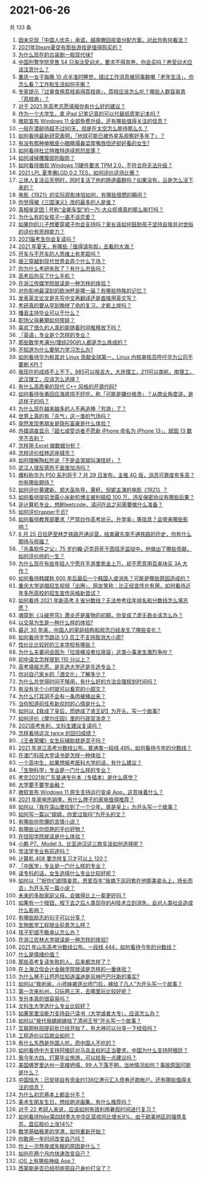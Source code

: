 # 2021-06-26

共 133 条

<!-- BEGIN -->
<!-- 最后更新时间 Sat Jun 26 2021 13:01:24 GMT+0800 (China Standard Time) -->

1. [因未兑现「中国人优先」承诺，越南撤回疫苗分配方案，对此你有何看法？](https://www.zhihu.com/question/467422127)
2. [2021年Steam夏促有那些游戏是值得购买的？](https://www.zhihu.com/question/448735697)
3. [为什么现在的古装剧一股现代味?](https://www.zhihu.com/question/459603184)
4. [中国刑警学院竞售 54
   只淘汰受训犬，要求不得弃养，你会买吗？养受训犬应该注意什么？](https://www.zhihu.com/question/467076616)
5. [重庆一女子每晚 10
   点半准时睡觉，错过工作消息被同事群嘲「老年生活」，你怎么看？工作和生活如何平衡？](https://www.zhihu.com/question/467374229)
6. [专家提示「过量食用荔枝易得荔枝病」，荔枝应该怎么吃？哪些人群容易患「荔枝病」？](https://www.zhihu.com/question/466303304)
7. [对于 2021 年高考志愿填报你有什么好的建议？](https://www.zhihu.com/question/456117303)
8. [作为一个大学生，拿 iPad 记笔记真的可以代替纸质笔记本吗？](https://www.zhihu.com/question/304770209)
9. [微软宣布 Windows 11
   全部免费升级，还有哪些值得关注的信息？](https://www.zhihu.com/question/467249610)
10. [一般在潜艇待超不过90天，但是在太空怎么能待那么久？](https://www.zhihu.com/question/465762854)
11. [如何看待最新研究表明，「地球可能已被外星系观察好多年了」？](https://www.zhihu.com/question/467357820)
12. [有没有那种单眼皮小眼睛塌鼻梁厚嘴唇但还挺好看的女生?](https://www.zhihu.com/question/312374216)
13. [如何看待杜兰特推特连续怒怼皮蓬？](https://www.zhihu.com/question/467372857)
14. [如何减掉腰腹部的脂肪？](https://www.zhihu.com/question/33277243)
15. [如何看待微软 Windows 11硬件要求 TPM
    2.0，不符合将无法升级？](https://www.zhihu.com/question/467282354)
16. [2021 LPL 夏季赛LGD 0:2
    TES，如何评价这场比赛？](https://www.zhihu.com/question/467529963)
17. [三体人复活云天明时，同时复活了他的肠道菌群吗？如果没有，云是怎么活下来的？](https://www.zhihu.com/question/466947516)
18. [电影《1921》的实际观影体验如何，有哪些很燃的瞬间？](https://www.zhihu.com/question/467463563)
19. [你觉得被《三国演义》改的最多的人是谁？](https://www.zhihu.com/question/466155526)
20. [真相鉴定团 | 号称“全能车型”的一汽-大众揽境真的那么能打吗？](https://www.zhihu.com/question/467118683)
21. [为什么有的女孩子一直不谈恋爱？](https://www.zhihu.com/question/462067413)
22. [如果你的儿子想要穿裙子你会支持吗？家长该如何鼓励孩子坚持自我并对世俗的评价有思辨能力？](https://www.zhihu.com/question/467775786)
23. [2021届考生你会复读吗？](https://www.zhihu.com/question/464480343)
24. [2021 年夏天，有哪些「值得请年假」去看的大海？](https://www.zhihu.com/question/467067553)
25. [开车与不开车的人思维上有差距吗？](https://www.zhihu.com/question/466319507)
26. [唐三穿越到现代世界会弄个什么下场？](https://www.zhihu.com/question/466294022)
27. [你为什么考研失败了？有什么忠告吗？](https://www.zhihu.com/question/307092443)
28. [高考后你买了什么手机？](https://www.zhihu.com/question/462807540)
29. [在浙江传媒学院就读是一种怎样的体验？](https://www.zhihu.com/question/27007975)
30. [对你影响最深刻的欧洲杯是哪一届？有哪些特殊的记忆？](https://www.zhihu.com/question/464485953)
31. [发表英文论文是先写中文再翻译还是直接用英文写？](https://www.zhihu.com/question/26203641)
32. [考研真的要从早到晚拼了命的复习，才能上岸吗？](https://www.zhihu.com/question/446451887)
33. [播音主持毕业可以干什么？](https://www.zhihu.com/question/392785199)
34. [职场父母暑期如何带娃？](https://www.zhihu.com/question/467106717)
35. [喜欢了很久的人真的能随着时间推移放下吗？](https://www.zhihu.com/question/462842837)
36. [「英语」专业是个怎样的专业？](https://www.zhihu.com/question/324788213)
37. [那些数学考满分/理综290的人都是怎么炼成的？](https://www.zhihu.com/question/384994303)
38. [不知道为什么要努力学习怎么办?](https://www.zhihu.com/question/465768780)
39. [如何看待华为称其对 Linux 贡献全球第一，Linux 内核审核员呼吁华为公司不要刷 KPI
    ?](https://www.zhihu.com/question/466395247)
40. [我现在的成绩不上不下，985可以报吉大，大连理工，211可以南航，南理工，武汉理工，应该怎么选择？](https://www.zhihu.com/question/408865252)
41. [有什么高质量的现代 C++ 风格的开源代码?](https://www.zhihu.com/question/23153437)
42. [如何看待张勇回应海底捞不好吃，称「可能是嫌价格贵」？从商业角度讲，是这样子的吗？](https://www.zhihu.com/question/467212754)
43. [为什么现在越来越多的人不再追捧「穷游」了？](https://www.zhihu.com/question/464479994)
44. [世界上真的有「杀气」这一类的气场吗？](https://www.zhihu.com/question/30889739)
45. [突然发现男朋友是隐形富豪是什么体验？](https://www.zhihu.com/question/271344191)
46. [外媒调查显示「超七成受访者不愿新 iPhone 命名为 iPhone 13」，就因 13
    数字不吉利？](https://www.zhihu.com/question/466783287)
47. [怎样用 Excel 做数据分析？](https://www.zhihu.com/question/19754722)
48. [怎样评价桂林这座城市？](https://www.zhihu.com/question/275807263)
49. [如何理解陶虹所说「不是会哭就叫演技好」？](https://www.zhihu.com/question/466270106)
50. [武汉人很反感热干面里加汤吗？](https://www.zhihu.com/question/327570954)
51. [爆料称华为 P50 系列将于 7 月 29 日发布，主推 4G
    版，消息可靠度有多高？你有哪些期待？](https://www.zhihu.com/question/466619748)
52. [如何评价黄建新、郑大圣执导，黄轩、倪妮主演的电影《1921》？](https://www.zhihu.com/question/461704613)
53. [如何看待提前泄露小米新机博主被判赔偿 100
    万，违反保密协议有哪些后果？](https://www.zhihu.com/question/467194586)
54. [非计算机专业，想刷leetcode，请问在此之前需要做什么准备？](https://www.zhihu.com/question/383250014)
55. [如何评价rapper于贞?](https://www.zhihu.com/question/424602417)
56. [如何看待教育部要求「严禁炒作高考状元、升学率」等信息？会带来哪些影响？](https://www.zhihu.com/question/466739033)
57. [6 月 25
    日拉萨至林芝铁路开通运营，结束藏东南不通铁路的历史，你有什么期待与祝福？](https://www.zhihu.com/question/467355627)
58. [「杀毒软件之父」75
    岁约翰·迈克菲死于西班牙监狱中，他做出了哪些贡献，如何评价他的一生？](https://www.zhihu.com/question/466970484)
59. [为什么现在有些年轻人宁愿在手游里氪金上万，却不愿意用百来块买 3A
    大作？](https://www.zhihu.com/question/466910345)
60. [如何看待韩媒称 600
    年后最后一个韩国人或消失？可能是哪些原因造成的？](https://www.zhihu.com/question/466322719)
61. [重庆大学说唱招生视频「出圈」，网友笑称：比正经宣传片有用，如何看待近年多所高校的招生宣传风格新尝试？](https://www.zhihu.com/question/467010930)
62. [如何看待 2021 年新高考 8
    省分数线？无法参考往年排名和分数线怎么填志愿？](https://www.zhihu.com/question/466819605)
63. [魂穿到《斗破苍穹》萧炎还是废物的初期，你变成了虚无吞炎该怎么办？](https://www.zhihu.com/question/466670709)
64. [以交易为生是一种什么样的体验?](https://www.zhihu.com/question/455220725)
65. [最近 30 年来，中国人的家庭结构和观念已经发生了哪些变化？](https://www.zhihu.com/question/465583973)
66. [如何看待字节跳动 1/3 员工不支持取消大小周?](https://www.zhihu.com/question/466269557)
67. [性价比比较好的三本学校有哪些？](https://www.zhihu.com/question/281705993)
68. [为什么夫妻间会因为「垃圾桶没套垃圾袋」这类小事发生激烈争吵？](https://www.zhihu.com/question/25831538)
69. [初中语文怎样提到 110 分以上？](https://www.zhihu.com/question/311901970)
70. [高考填报志愿，是先选大学还是先选专业？](https://www.zhihu.com/question/448959184)
71. [你对自己家乡的「酒文化」了解多少？](https://www.zhihu.com/question/459377036)
72. [为什么总觉得时间不够用，有什么好的方法合理规划时间吗？](https://www.zhihu.com/question/466307798)
73. [有没有半个小时就可以看完的小甜文？](https://www.zhihu.com/question/447942198)
74. [为什么打耳洞不会有一条肉被捅出来？](https://www.zhihu.com/question/304771389)
75. [当你知道前任有新欢时的心情是什么？](https://www.zhihu.com/question/384997404)
76. [如何以【我成了皇后，而她成了贤王妃】为开头，写一个故事?](https://www.zhihu.com/question/449094157)
77. [如何评价《摩尔庄园》里的行政官洛克？](https://www.zhihu.com/question/464781542)
78. [2021高考失利，文科生建议复读吗？](https://www.zhihu.com/question/464160555)
79. [怎样看待这次 twice 的回归成绩？](https://www.zhihu.com/question/464529405)
80. [《王者荣耀》女生玩辅助就是混子吗？](https://www.zhihu.com/question/458650066)
81. [2021 年浙江高考分数线公布，普通类一段线
    495，如何看待今年的分数线？](https://www.zhihu.com/question/466845767)
82. [在澳门科技大学读书是怎样一种体验？](https://www.zhihu.com/question/28946665)
83. [一个高中生，如果想报考医科大学的话，有什么建议？](https://www.zhihu.com/question/312366267)
84. [「生物科学」专业是一门什么样的专业？](https://www.zhihu.com/question/324787573)
85. [考完2021年广东普通专升本（专插本）是什么感觉？](https://www.zhihu.com/question/454159652)
86. [大学要不要学金融？](https://www.zhihu.com/question/465082063)
87. [微软宣布 Windows 11 原生支持运行安卓
    App，这意味着什么？](https://www.zhihu.com/question/467245680)
88. [2021 年家电热销季，有什么牌子的家电值得推荐？](https://www.zhihu.com/question/467027055)
89. [如何以「我在深山里捡到了一个少年，竟是皇上」为开头写一个故事？](https://www.zhihu.com/question/395667394)
90. [如何写一篇以“姐姐，你爱过我吗”为开头的文？](https://www.zhihu.com/question/464968368)
91. [有哪些你吹爆的言情小说？](https://www.zhihu.com/question/372499759)
92. [有哪些让你惊艳的平价好物？](https://www.zhihu.com/question/403161226)
93. [在信阳学院就读是什么体验？](https://www.zhihu.com/question/401648957)
94. [小鹏 P7、Model 3、比亚迪汉这三款车该如何选择呢？](https://www.zhihu.com/question/398543524)
95. [学法学专业有前途吗？](https://www.zhihu.com/question/330089148)
96. [计算机 408 要怎样复习才可以上 120？](https://www.zhihu.com/question/379215729)
97. [「中医学」专业是一门什么样的专业？](https://www.zhihu.com/question/324788447)
98. [读专科的话，女生选择什么专业比较好呢？](https://www.zhihu.com/question/306595000)
99. [如何以「”祝你们郎情妾意，恩爱百年“我摘下凤冠套在他那美妾头上，扬长而去」为开头写一篇小说？](https://www.zhihu.com/question/461013656)
100. [未来的多胎家庭父母，会做得比上一辈更好吗？](https://www.zhihu.com/question/465581886)
101. [如果有一个按钮，按下去之后人类现存的AI技术立刻消失，会对人类社会造成什么影响？](https://www.zhihu.com/question/466856637)
102. [有哪些励志的句子可以分享？](https://www.zhihu.com/question/462072818)
103. [生物医学工程就业前景怎么样？](https://www.zhihu.com/question/20295741)
104. [孩子犯错不敢承认怎么办？](https://www.zhihu.com/question/466576477)
105. [在浙江农林大学就读是一种怎样的体验?](https://www.zhihu.com/question/29538514)
106. [2021 年山东高考分数线公布，一段线
     444，如何看待今年的分数线？](https://www.zhihu.com/question/466845954)
107. [什么是情绪价值？](https://www.zhihu.com/question/326968879)
108. [那些高考复读失败的人，后来都怎样了？](https://www.zhihu.com/question/61504205)
109. [在上海立信会计金融学院就读是怎样的一番体验？](https://www.zhihu.com/question/62838644)
110. [为什么琴不让芭芭拉知道温迪是风神巴巴托斯的事实?](https://www.zhihu.com/question/465461958)
111. [如何以“我听闻，小师妹被逐出师门后，嫁给了凡人”为开头写一个故事？](https://www.zhihu.com/question/462632432)
112. [第一次来杭州，只玩两三天，去哪里玩比较好呢？](https://www.zhihu.com/question/35834287)
113. [专升本真的很容易吗？](https://www.zhihu.com/question/458717759)
114. [文科生大学选什么专业比较好？](https://www.zhihu.com/question/433395562)
115. [如果家里没能力支持自己读书（大学或者大专），应该怎么办？](https://www.zhihu.com/question/464706143)
116. [如何以“我代我嫡姐嫁给了清闲王爷”开头写一个故事？](https://www.zhihu.com/question/429819296)
117. [互联网秋招提前批已经开始了，有大神可以分享一下经验吗？](https://www.zhihu.com/question/462618672)
118. [工程造价以后就业如何？](https://www.zhihu.com/question/453195740)
119. [有什么东西是外国人吃，而中国人不吃的？](https://www.zhihu.com/question/314472784)
120. [如何看待中方支持阿根廷对马岛主权的正当要求，中国为什么支持阿根廷？](https://www.zhihu.com/question/467311565)
121. [我今年大四，打算毕业旅游，可以给我一点建议吗？](https://www.zhihu.com/question/460427157)
122. [美国佛罗里达州一高楼坍塌，99
     人下落不明，当地情况如何？事故原因可能是什么？](https://www.zhihu.com/question/467303333)
123. [中国恒大：已安排自有资金约136亿港元汇入债券还款帐户，还有哪些值得关注的信息？](https://www.zhihu.com/question/467036379)
124. [为什么初恋基本上都会分手？](https://www.zhihu.com/question/24684849)
125. [美术生朋友生日，想给她送画集，有什么推荐吗？](https://www.zhihu.com/question/393687756)
126. [对于 22 考研人来说，应该如何有效利用暑假时间进行复习？](https://www.zhihu.com/question/467052889)
127. [如何看待Nike第四财季大中华区营收同比增长9%，由于欧美地区的强势复苏，盘后股价上涨14%?](https://www.zhihu.com/question/467305457)
128. [数学基础极差的学渣，如何重新开始？](https://www.zhihu.com/question/38656943)
129. [你敢用一年时间改变自己吗？](https://www.zhihu.com/question/437098355)
130. [你上一次熬夜或失眠的原因是什么？](https://www.zhihu.com/question/467083147)
131. [如何在两个月内快速改变自己？](https://www.zhihu.com/question/451986493)
132. [iOS 上有哪些神级 App？](https://www.zhihu.com/question/27699000)
133. [西蒙斯是否已经彻底把自己身价打没了？](https://www.zhihu.com/question/466309949)

<!-- END -->
